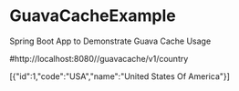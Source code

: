 # GuavaCacheExample
Spring Boot App to Demonstrate Guava Cache Usage

#http://localhost:8080//guavacache/v1/country

[{"id":1,"code":"USA","name":"United States Of America"}]
